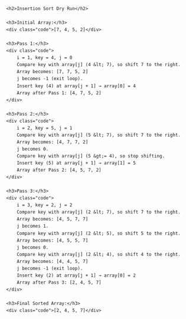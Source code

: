 <!DOCTYPE html>
<html lang="en">
<head>
    <meta charset="UTF-8">
    <meta name="viewport" content="width=device-width, initial-scale=1.0">
    <title>Insertion Sort Dry Run</title>
    <style>
        body {
            font-family: Arial, sans-serif;
            line-height: 1.6;
        }
        .code {
            background-color: #f4f4f4;
            padding: 10px;
            border: 1px solid #ccc;
            margin-bottom: 10px;
            white-space: pre;
        }
        h2 {
            color: #2d89ef;
        }
        h3 {
            color: #1e7145;
        }
    </style>
</head>
<body>

    <h2>Insertion Sort Dry Run</h2>
    
    <h3>Initial Array:</h3>
    <div class="code">[7, 4, 5, 2]</div>

    <h3>Pass 1:</h3>
    <div class="code">
        i = 1, key = 4, j = 0
        Compare key with array[j] (4 &lt; 7), so shift 7 to the right.
        Array becomes: [7, 7, 5, 2]
        j becomes -1 (exit loop).
        Insert key (4) at array[j + 1] → array[0] = 4
        Array after Pass 1: [4, 7, 5, 2]
    </div>

    <h3>Pass 2:</h3>
    <div class="code">
        i = 2, key = 5, j = 1
        Compare key with array[j] (5 &lt; 7), so shift 7 to the right.
        Array becomes: [4, 7, 7, 2]
        j becomes 0.
        Compare key with array[j] (5 &gt;= 4), so stop shifting.
        Insert key (5) at array[j + 1] → array[1] = 5
        Array after Pass 2: [4, 5, 7, 2]
    </div>

    <h3>Pass 3:</h3>
    <div class="code">
        i = 3, key = 2, j = 2
        Compare key with array[j] (2 &lt; 7), so shift 7 to the right.
        Array becomes: [4, 5, 7, 7]
        j becomes 1.
        Compare key with array[j] (2 &lt; 5), so shift 5 to the right.
        Array becomes: [4, 5, 5, 7]
        j becomes 0.
        Compare key with array[j] (2 &lt; 4), so shift 4 to the right.
        Array becomes: [4, 4, 5, 7]
        j becomes -1 (exit loop).
        Insert key (2) at array[j + 1] → array[0] = 2
        Array after Pass 3: [2, 4, 5, 7]
    </div>

    <h3>Final Sorted Array:</h3>
    <div class="code">[2, 4, 5, 7]</div>

</body>
</html>
